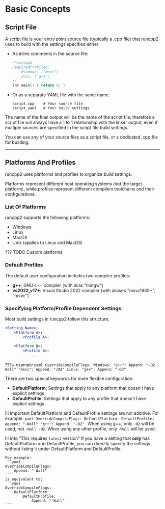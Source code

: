 # Basic Concepts

## Script File

A script file is your entry point source file (typically a .cpp file) that runcpp2 uses to build 
with the settings specified either:

- As inline comments in the source file:
  ```cpp
  /*runcpp2
  RequiredProfiles:
      Windows: ["msvc"]
      Unix: ["g++"]
  */
  int main() { return 0; }
  ```

- Or as a separate YAML file with the same name:
  ```
  script.cpp    # Your source file
  script.yaml   # Your build settings
  ```

The name of the final output will be the name of the script file, therefore a script file will 
always have a 1 to 1 relationship with the linker output, even if multiple sources are specified in 
the script file build settings. 

You can use any of your source files as a script file, or a dedicated .cpp file for building.

---

## Platforms And Profiles

runcpp2 uses platforms and profiles to organize build settings. 

Platforms represent different host operating systems (not the target platform), while profiles 
represent different compilers toolchains and their configurations.

### List Of Platforms

runcpp2 supports the following platforms:

- Windows
- Linux
- MacOS
- Unix (applies to Linux and MacOS)

??? TODO
    Custom platforms

### Default Profiles

The default user configuration includes two compiler profiles:

- **g++**: GNU c++ compiler (with alias "mingw")
- **vs2022_v17+**: Visual Studio 2022 compiler (with aliases "msvc1930+", "msvc")

### Specifying Platform/Profile Dependent Settings

Most build settings in runcpp2 follow this structure:
```yaml
<Setting Name>:
    <Platform A>:
        <Profile A>:
            ...
    <Platform B>:
        <Profile B>:
            ...
```

???+ example
    ```yaml
    OverrideCompileFlags:
        Windows:
            "g++":
                Append: "-O2 -Wall"
            "msvc":
                Append: "/O2"
        Linux:
            "g++":
                Append: "-O3"
    ```

There are two special keywords for more flexible configuration:

- **DefaultPlatform**: Settings that apply to any platform that doesn't have explicit settings
- **DefaultProfile**: Settings that apply to any profile that doesn't have explicit settings

!!! important
    DefaultPlatform and DefaultProfile settings are not additive. For example:
    ```yaml
    OverrideCompileFlags:
        DefaultPlatform:
            DefaultProfile:
                Append: "-Wall"
            "g++":
                Append: "-O2"
    ```
    When using g++, only `-O2` will be used, not `-Wall -O2`.
    When using any other profile, only `-Wall` will be used.

!!! info "This requires `latest` version"
    If you have a setting that **only** has DefaultPlatform and DefaultProfile, you can directly 
    specify the settings without listing it under DefaultPlatform and DefaultProfile.

    For example:
    ```yaml
    OverrideCompileFlags:
        Append: "-Wall"
    ```
    is equivalent to:
    ```yaml
    OverrideCompileFlags:
        DefaultPlatform:
            DefaultProfile:
                Append: "-Wall"
    ```
